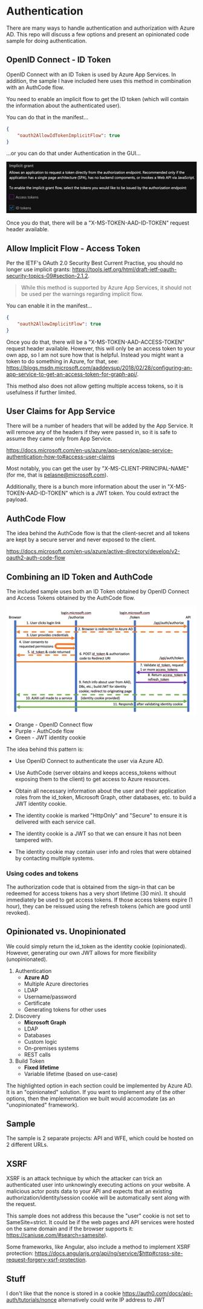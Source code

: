 # Authentication

There are many ways to handle authentication and authorization with Azure AD. This repo will discuss a few options and present an opinionated code sample for doing authentication.

## OpenID Connect - ID Token

OpenID Connect with an ID Token is used by Azure App Services. In addition, the sample I have included here uses this method in combination with an AuthCode flow.

You need to enable an implicit flow to get the ID token (which will contain the information about the authenticated user).

You can do that in the manifest...

```json
{
    "oauth2AllowIdTokenImplicitFlow": true
}
```

...or you can do that under Authentication in the GUI...

![idtoken](/images/implicit-idtoken.png)

Once you do that, there will be a "X-MS-TOKEN-AAD-ID-TOKEN" request header available.

## Allow Implicit Flow - Access Token

Per the IETF's OAuth 2.0 Security Best Current Practise, you should no longer use implicit grants: https://tools.ietf.org/html/draft-ietf-oauth-security-topics-09#section-2.1.2.

> While this method is supported by Azure App Services, it should not be used per the warnings regarding implicit flow.

You can enable it in the manifest...

```json
{
    "oauth2AllowImplicitFlow": true
}
```

Once you do that, there will be a "X-MS-TOKEN-AAD-ACCESS-TOKEN" request header available. However, this will only be an access token to your own app, so I am not sure how that is helpful. Instead you might want a token to do something in Azure, for that, see: https://blogs.msdn.microsoft.com/aaddevsup/2018/02/28/configuring-an-app-service-to-get-an-access-token-for-graph-api/.

This method also does not allow getting multiple access tokens, so it is usefulness if further limited.

## User Claims for App Service

There will be a number of headers that will be added by the App Service. It will remove any of the headers if they were passed in, so it is safe to assume they came only from App Service.

https://docs.microsoft.com/en-us/azure/app-service/app-service-authentication-how-to#access-user-claims

Most notably, you can get the user by "X-MS-CLIENT-PRINCIPAL-NAME" (for me, that is pelasne@microsoft.com).

Additionally, there is a bunch more information about the user in "X-MS-TOKEN-AAD-ID-TOKEN" which is a JWT token. You could extract the payload.

## AuthCode Flow

The idea behind the AuthCode flow is that the client-secret and all tokens are kept by a secure server and never exposed to the client.

https://docs.microsoft.com/en-us/azure/active-directory/develop/v2-oauth2-auth-code-flow

## Combining an ID Token and AuthCode

The included sample uses both an ID Token obtained by OpenID Connect and Access Tokens obtained by the AuthCode flow.

![authflow](/images/authflow.png)

-   Orange - OpenID Connect flow
-   Purple - AuthCode flow
-   Green - JWT identity cookie

The idea behind this pattern is:

-   Use OpenID Connect to authenticate the user via Azure AD.

-   Use AuthCode (server obtains and keeps access_tokens without exposing them to the client) to get access to Azure resources.

-   Obtain all necessary information about the user and their application roles from the id_token, Microsoft Graph, other databases, etc. to build a JWT identity cookie.

-   The identity cookie is marked "HttpOnly" and "Secure" to ensure it is delivered with each service call.

-   The identity cookie is a JWT so that we can ensure it has not been tampered with.

-   The identity cookie may contain user info and roles that were obtained by contacting multiple systems.

### Using codes and tokens

The authorization code that is obtained from the sign-in that can be redeemed for access tokens has a very short lifetime (30 min). It should immediately be used to get access tokens. If those access tokens expire (1 hour), they can be reissued using the refresh tokens (which are good until revoked).

## Opinionated vs. Unopinionated

We could simply return the id_token as the identity cookie (opinionated). However, generating our own JWT allows for more flexibility (unopinionated).

1. Authentication
    - **Azure AD**
    - Multiple Azure directories
    - LDAP
    - Username/password
    - Certificate
    - Generating tokens for other uses
1. Discovery
    - **Microsoft Graph**
    - LDAP
    - Databases
    - Custom logic
    - On-premises systems
    - REST calls
1. Build Token
    - **Fixed lifetime**
    - Variable lifetime (based on use-case)

The highlighted option in each section could be implemented by Azure AD. It is an "opinionated" solution. If you want to implement any of the other options, then the implementation we built would accomodate (as an "unopinionated" framework).

## Sample

The sample is 2 separate projects: API and WFE, which could be hosted on 2 different URLs.

## XSRF

XSRF is an attack technique by which the attacker can trick an authenticated user into unknowingly executing actions on your website. A malicious actor posts data to your API and expects that an existing authorization/identity/session cookie will be automatically sent along with the request.

This sample does not address this because the "user" cookie is not set to SameSite=strict. It could be if the web pages and API services were hosted on the same domain and if the browser supports it: https://caniuse.com/#search=samesite).

Some frameworks, like Angular, also include a method to implement XSRF protection: https://docs.angularjs.org/api/ng/service/$http#cross-site-request-forgery-xsrf-protection.

## Stuff

I don't like that the nonce is stored in a cookie https://auth0.com/docs/api-auth/tutorials/nonce
alternatively could write IP address to JWT
